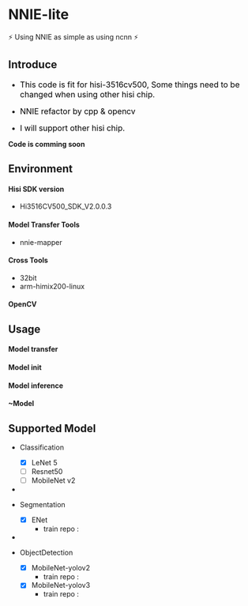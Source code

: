 # NNIE-lite

⚡️ Using NNIE as simple as using ncnn ⚡️

## Introduce

- <font color="#000000" size="3">This code is fit for hisi-3516cv500, Some things need to be changed when using other hisi chip.</font>

- <font color="#000000" size="3">NNIE refactor by cpp &amp; opencv</font>

- <font color="#000000" size="3">I will support other hisi chip.</font>
 


**Code is comming soon**



## Environment

#### Hisi SDK version

- Hi3516CV500_SDK_V2.0.0.3

#### Model Transfer Tools

- nnie-mapper

#### Cross Tools

- 32bit
- arm-himix200-linux

#### OpenCV


## Usage

#### Model transfer

#### Model init

#### Model inference

#### ~Model 

## Supported Model

- Classification

    - [x] LeNet 5
    - [ ] Resnet50
    - [ ] MobileNet v2

-

- Segmentation

    - [x] ENet 
        - train repo :[]()
        
-

- ObjectDetection

    - [x] MobileNet-yolov2
        - train repo :[]()
    - [x] MobileNet-yolov3
        - train repo :[]()


